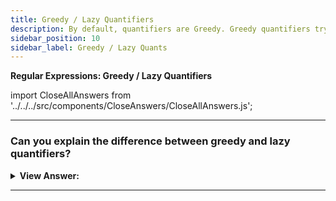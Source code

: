 ```yaml
---
title: Greedy / Lazy Quantifiers
description: By default, quantifiers are Greedy. Greedy quantifiers try to match the longest text that matches given pattern. Lazy quantifiers try to match the shortest text that matches given pattern.
sidebar_position: 10
sidebar_label: Greedy / Lazy Quants
---
```


**Regular Expressions: Greedy / Lazy Quantifiers**

import CloseAllAnswers from '../../../src/components/CloseAnswers/CloseAllAnswers.js';

<CloseAllAnswers />

---

### Can you explain the difference between greedy and lazy quantifiers?

<details>
  <summary><strong>View Answer:</strong></summary>
  <div>
  <div><strong>Interview Response:</strong> Quantifiers are Greedy by default. Greedy quantifiers seek the longest text that meets a particular pattern. Greedy quantifiers scan the whole string before attempting any match. If the full text does not match, delete the last character and try again until a match gets discovered. A lazy (also known as non-greedy or hesitant) quantifier always tries to repeat the sub-pattern as few times as feasible before expanding to longer matches. In general, a lazy pattern matches the smallest feasible string. To make quantifiers lazy, attach (?) to the current quantifier, for example, +?, &#123;0,5&#125;? We should emphasize that lazy quantifiers are capable of failing.<br /><br />The notion of greedy/lazy quantifiers only exists in backtracking regex engines. In non-backtracking regex engines or POSIX-compliant regex engines, quantifiers only specify the repetition's upper and lower bound without specifying how to find the match.
    </div><br />
  <div><strong className="codeExample">Code Example:</strong><br /><br />

  <div></div>

```js
// Greedy Quantifier
let regexp = /".+"/g;
let str = 'a "witch" and her "broom" is one';
alert(str.match(regexp)); // "witch" and her "broom"

// Lazy Quantifier
let regexp = /".+?"/g;
let str = 'a "witch" and her "broom" is one';

alert(str.match(regexp)); // "witch", "broom"
```

  </div>
  </div>
</details>

---
